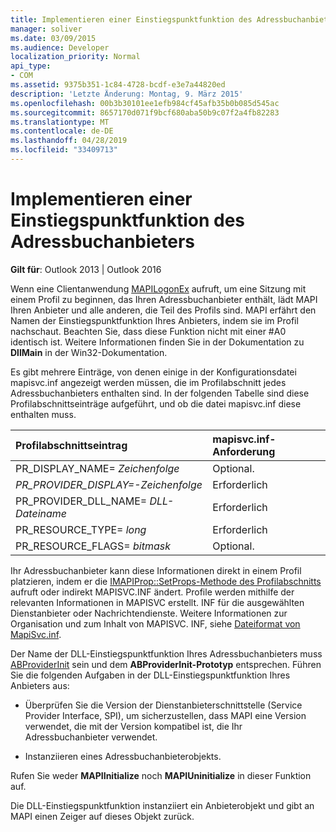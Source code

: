 ```yaml
---
title: Implementieren einer Einstiegspunktfunktion des Adressbuchanbieters
manager: soliver
ms.date: 03/09/2015
ms.audience: Developer
localization_priority: Normal
api_type:
- COM
ms.assetid: 9375b351-1c84-4728-bcdf-e3e7a44820ed
description: 'Letzte Änderung: Montag, 9. März 2015'
ms.openlocfilehash: 00b3b30101ee1efb984cf45afb35b0b085d545ac
ms.sourcegitcommit: 8657170d071f9bcf680aba50b9c07f2a4fb82283
ms.translationtype: MT
ms.contentlocale: de-DE
ms.lasthandoff: 04/28/2019
ms.locfileid: "33409713"
---
```

# <a name="implementing-an-address-book-provider-entry-point-function"></a>Implementieren einer Einstiegspunktfunktion des Adressbuchanbieters

  
  
**Gilt für**: Outlook 2013 | Outlook 2016 
  
Wenn eine Clientanwendung [MAPILogonEx](mapilogonex.md) aufruft, um eine Sitzung mit einem Profil zu beginnen, das Ihren Adressbuchanbieter enthält, lädt MAPI Ihren Anbieter und alle anderen, die Teil des Profils sind. MAPI erfährt den Namen der Einstiegspunktfunktion Ihres Anbieters, indem sie im Profil nachschaut. Beachten Sie, dass diese Funktion nicht mit einer #A0 identisch ist. Weitere Informationen finden Sie in der Dokumentation zu **DllMain** in der Win32-Dokumentation. 
  
Es gibt mehrere Einträge, von denen einige in der Konfigurationsdatei mapisvc.inf angezeigt werden müssen, die im Profilabschnitt jedes Adressbuchanbieters enthalten sind. In der folgenden Tabelle sind diese Profilabschnittseinträge aufgeführt, und ob die datei mapisvc.inf diese enthalten muss.
  
|**Profilabschnittseintrag**|**mapisvc.inf-Anforderung**|
|:-----|:-----|
|PR_DISPLAY_NAME= _Zeichenfolge_ <br/> |Optional.  <br/> |
|_PR_PROVIDER_DISPLAY=-Zeichenfolge_ <br/> |Erforderlich  <br/> |
|PR_PROVIDER_DLL_NAME= _DLL-Dateiname_ <br/> |Erforderlich  <br/> |
|PR_RESOURCE_TYPE= _long_ <br/> |Erforderlich  <br/> |
|PR_RESOURCE_FLAGS= _bitmask_ <br/> |Optional.  <br/> |
   
Ihr Adressbuchanbieter kann diese Informationen direkt in einem Profil platzieren, indem er die [IMAPIProp::SetProps-Methode des Profilabschnitts](imapiprop-setprops.md) aufruft oder indirekt MAPISVC.INF ändert. Profile werden mithilfe der relevanten Informationen in MAPISVC erstellt. INF für die ausgewählten Dienstanbieter oder Nachrichtendienste. Weitere Informationen zur Organisation und zum Inhalt von MAPISVC. INF, siehe [Dateiformat von MapiSvc.inf](file-format-of-mapisvc-inf.md).
  
Der Name der DLL-Einstiegspunktfunktion Ihres Adressbuchanbieters muss [ABProviderInit](abproviderinit.md) sein und dem **ABProviderInit-Prototyp** entsprechen. Führen Sie die folgenden Aufgaben in der DLL-Einstiegspunktfunktion Ihres Anbieters aus: 
  
- Überprüfen Sie die Version der Dienstanbieterschnittstelle (Service Provider Interface, SPI), um sicherzustellen, dass MAPI eine Version verwendet, die mit der Version kompatibel ist, die Ihr Adressbuchanbieter verwendet.
    
- Instanziieren eines Adressbuchanbieterobjekts.
    
Rufen Sie weder **MAPIInitialize** noch **MAPIUninitialize** in dieser Funktion auf. 
  
Die DLL-Einstiegspunktfunktion instanziiert ein Anbieterobjekt und gibt an MAPI einen Zeiger auf dieses Objekt zurück. 
  

